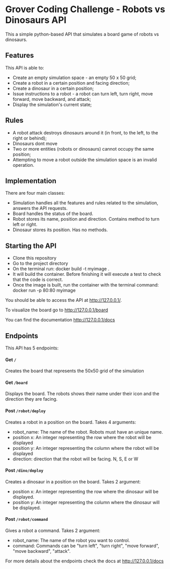 # Grover Coding Challenge - Robots vs Dinosaurs API

This a simple python-based API that simulates a board game of robots vs dinosaurs.

## Features

This API is able to:

- Create an empty simulation space - an empty 50 x 50 grid;
- Create a robot in a certain position and facing direction;
- Create a dinosaur in a certain position;
- Issue instructions to a robot - a robot can turn left, turn right, move forward, move backward, and attack;
- Display the simulation's current state;

## Rules

- A robot attack destroys dinosaurs around it (in front, to the left, to the right or behind);
- Dinosaurs dont move
- Two or more entities (robots or dinosaurs) cannot occupy the same position;
- Attempting to move a robot outside the simulation space is an invalid operation.

## Implementation

There are four main classes:

- Simulation handles all the features and rules related to the simulation, answers the API requests.
- Board handles the status of the board.
- Robot stores its name, position and direction. Contains method to turn left or right.
- Dinosaur stores its position. Has no methods.

## Starting the API

- Clone this repository
- Go to the project directory
- On the terminal run: docker build -t myimage .
- It will build the container. Before finishing it will execute a test to check that the code is correct.
- Once the image is built, run the container with the terminal command: docker run -p 80:80 myimage

You should be able to access the API at  http://127.0.0.1/.

To visualize the board go to http://127.0.0.1/board

You can find the documentation http://127.0.0.1/docs

## Endpoints

This API has 5 endpoints:

#### Get `/` 

Creates the board that represents the 50x50 grid of the simulation

#### Get `/board` 

Displays the board. The robots shows their name under their icon and the direction they are facing.

#### Post `/robot/deploy` 

Creates a robot in a position on the board. Takes 4 arguments:

- robot_name: The name of the robot. Robots must have an unique name.
- position x: An integer representing the row where the robot will be displayed
- position y: An integer representing the column where the robot will be displayed
- direction: direction that the robot will be facing. N, S, E or W

#### Post `/dino/deploy` 

Creates a dinosaur in a position on the board. Takes 2 argument:

- position x: An integer representing the row where the dinosaur will be displayed.
- position y: An integer representing the column where the dinosaur will be displayed.

#### Post `/robot/command` 

Gives a robot a command. Takes 2 argument:

- robot_name: The name of the robot you want to control.
- command: Commands can be "turn left", "turn right", "move forward", "move backward", "attack".

For more details about the endpoints check the docs at http://127.0.0.1/docs

